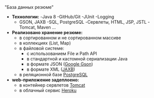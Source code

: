 "База данных резюме"

  - **Технологии:** 
    -Java 8
    -GitHub/Git
    -JUnit 
    -Logging 
    - GSON, JAXB
      -SQL, PostgreSQL
      -Сервлеты, HTML, JSP, JSTL
      -Tomcat, Maven ...
  - **Реализовано хранение резюме:**
     - в сортированном и не сортированном массиве
     - в коллекциях (List, Map)
     - в файловой системе:
        - с использованием File и Path API
        - в стандартной и кастомной сериализации Java
        - в формате JSON ([Google Gson](https://en.wikipedia.org/wiki/Gson))
        - в формате XML ([JAXB](https://ru.wikipedia.org/wiki/Java_Architecture_for_XML_Binding))
     -  в реляционной базе [PostgreSQL](https://ru.wikipedia.org/wiki/PostgreSQL)
  - **web-приложение задеплоено:**
     - в контейнер сервлетов [Tomcat](https://ru.wikipedia.org/wiki/Apache_Tomcat)
     - в облачный сервис [Heroku](https://ru.wikipedia.org/wiki/Heroku)
    